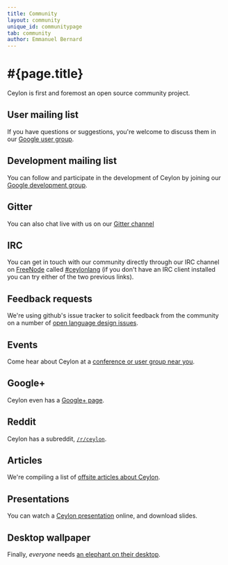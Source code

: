 ```yaml
---
title: Community
layout: community
unique_id: communitypage
tab: community
author: Emmanuel Bernard
---
```

# #{page.title}

Ceylon is first and foremost an open source community project.

## User mailing list
If you have questions or suggestions, you're welcome to discuss them in 
our [Google user group](http://groups.google.com/group/ceylon-users).

## Development mailing list

You can follow and participate in the development of Ceylon by joining 
our [Google development group](http://groups.google.com/group/ceylon-dev).

## Gitter

You can also chat live with us on our [Gitter channel](https://gitter.im/ceylon/user)

## IRC

You can get in touch with our community directly through our IRC channel
on [FreeNode](https://webchat.freenode.net?randomnick=0&channels=%23ceylonlang&prompt=1&uio=d4)
called [#ceylonlang](http://www.wsirc.com/?username=&server=irc.freenode.net%3A6667&channel=%23ceylonlang)
(if you don't have an IRC client installed you can try either of the two previous links).

## Feedback requests

We're using github's issue tracker to solicit feedback from the community
on a number of [open language design issues](https://github.com/ceylon/ceylon-spec/issues?labels=request+for+feedback&sort=created&direction=desc&state=open&page=1).

## Events

Come hear about Ceylon at a [conference or user group near you](events).

## Google+

Ceylon even has a [Google+ page](http://ceylon-lang.org/+).

## Reddit

Ceylon has a subreddit, [`/r/ceylon`](http://www.reddit.com/r/ceylon).

## Articles

We're compiling a list of [offsite articles about Ceylon](articles).

## Presentations

You can watch a [Ceylon presentation](presentations) online, and
download slides.

## Desktop wallpaper

Finally, *everyone* needs [an elephant on their desktop](https://www.jboss.org/coolstuff/desktopwallpapers/ceylon.html).
